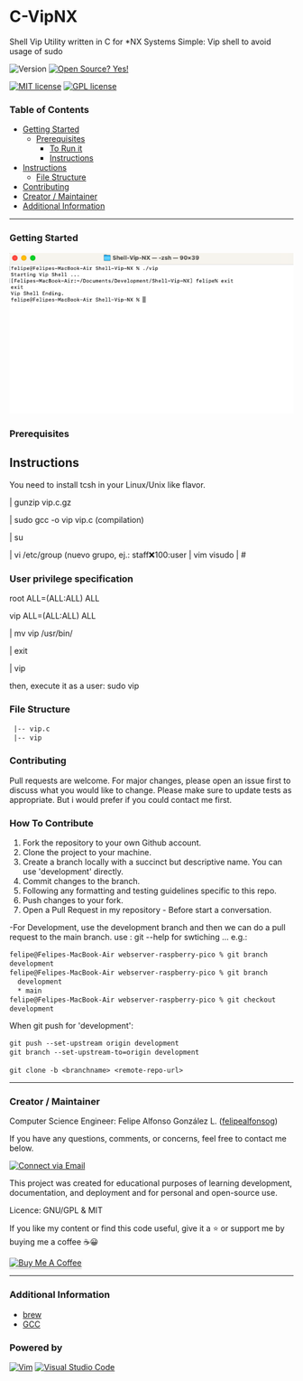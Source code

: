# C-VipNX
Shell Vip Utility written in C for *NX Systems
Simple: Vip shell to avoid usage of sudo

![Version](https://img.shields.io/github/release/NymexData/C-VipNX.svg?style=flat&color=blue)
[![Open Source? Yes!](https://badgen.net/badge/Open%20Source%20%3F/Yes%21/blue?icon=github)](https://github.com/Naereen/badges/)

[![MIT license](https://img.shields.io/badge/License-MIT-blue.svg)](https://lbesson.mit-license.org/)
[![GPL license](https://img.shields.io/badge/License-GPL-blue.svg)](http://perso.crans.org/besson/LICENSE.html)


### Table of Contents

- [Getting Started](#getting-started)
  - [Prerequisites](#prerequisites)
    - [To Run it](#to-run)
    - [Instructions](#to-host)
- [Instructions](#instructions)
  - [File Structure](#file-structure)
- [Contributing](#contributing)
- [Creator / Maintainer](#creator--maintainer)
- [Additional Information](#additional-information)

---

### Getting Started

![Raspberry Pi Pico](readme-files/ScreenShot_2023-06-03_at_01.15.22.png)

### Prerequisites

## Instructions

You need to install tcsh in your Linux/Unix like flavor. 

 | gunzip vip.c.gz
 
 | sudo gcc -o vip vip.c (compilation)
 
 
 | su
 
 | vi /etc/group (nuevo grupo, ej.: staff:x:100:user
 | vim visudo
 | #


### User privilege specification
root    ALL=(ALL:ALL) ALL
 
vip     ALL=(ALL:ALL) ALL
 
 | mv vip /usr/bin/
 
 | exit
 
 | vip
 
 then,
execute it as a user:
 sudo vip

### File Structure

```
 |-- vip.c
 |-- vip
```
### Contributing

Pull requests are welcome. For major changes, please open an issue first to discuss what you would like to change. Please make sure to update tests as appropriate. But i would prefer if you could contact me first. 

### How To Contribute

1. Fork the repository to your own Github account.
2. Clone the project to your machine.
3. Create a branch locally with a succinct but descriptive name. You can use 'development' directly. 
4. Commit changes to the branch.
5. Following any formatting and testing guidelines specific to this repo.
6. Push changes to your fork.
7. Open a Pull Request in my repository - Before start a conversation.

-For Development, use the development branch and then we can do a pull request to the main branch. use : git --help for swtiching ... e.g.:
```
felipe@Felipes-MacBook-Air webserver-raspberry-pico % git branch development
felipe@Felipes-MacBook-Air webserver-raspberry-pico % git branch        
  development
  * main
felipe@Felipes-MacBook-Air webserver-raspberry-pico % git checkout development
```
When git push for 'development':
```
git push --set-upstream origin development
git branch --set-upstream-to=origin development

git clone -b <branchname> <remote-repo-url>
```

---

### Creator / Maintainer
Computer Science Engineer:
Felipe Alfonso González L. ([felipealfonsog](https://github.com/felipealfonsog))

If you have any questions, comments, or concerns, feel free to contact me below.

<p align="left">
  <a href="mailto:felipe.alfonso.glz@gmail.com"> 
    <img alt="Connect via Email" src="https://img.shields.io/badge/Gmail-c14438?style=flat&logo=Gmail&logoColor=white" />
  </a>
</p>

This project was created for educational purposes of learning development, documentation, and deployment and for personal and open-source use.

Licence: GNU/GPL & MIT

If you like my content or find this code useful, give it a :star: or support me by buying me a coffee :coffee::grinning:

<a href="https://www.buymeacoffee.com/felipealfonsog" target="_blank"><img src="https://www.buymeacoffee.com/assets/img/custom_images/orange_img.png" alt="Buy Me A Coffee" style="height: 41px !important;width: 174px !important;box-shadow: 0px 3px 2px 0px rgba(190, 190, 190, 0.5) !important;-webkit-box-shadow: 0px 3px 2px 0px rgba(190, 190, 190, 0.5) !important;" ></a>

---

### Additional Information

- [brew](https://brew.io/)
- [GCC](#)

### Powered by
[![Vim](https://img.shields.io/badge/--019733?logo=vim)](https://www.vim.org/)
[![Visual Studio Code](https://img.shields.io/badge/--007ACC?logo=visual%20studio%20code&logoColor=ffffff)](https://code.visualstudio.com/)

